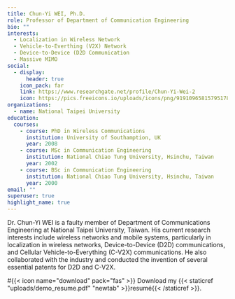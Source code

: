 ```yaml
---
title: Chun-Yi WEI, Ph.D.
role: Professor of Department of Communication Engineering
bio: ""
interests:
  - Localization in Wireless Network
  - Vehicle-to-Everthing (V2X) Network
  - Device-to-Device (D2D Communication
  - Massive MIMO
social:
  - display:
      header: true
    icon_pack: far
    link: https://www.researchgate.net/profile/Chun-Yi-Wei-2
    icon: https://pics.freeicons.io/uploads/icons/png/9191096581579517872-512.png
organizations:
  - name: National Taipei University
education:
  courses:
    - course: PhD in Wireless Communications
      institution: University of Southamption, UK
      year: 2008
    - course: MSc in Communication Engineering
      institution: National Chiao Tung University, Hsinchu, Taiwan
      year: 2002
    - course: BSc in Communication Engineering
      institution: National Chiao Tung University, Hsinchu, Taiwan
      year: 2000
email: ""
superuser: true
highlight_name: true
---
```


Dr. Chun-Yi WEI is a faulty member of Department of Communications Engineering at National Taipei University, Taiwan. His current research interests include wireless networks and mobile systems, particularly in localization in wireless  networks, Device-to-Device (D2D) communications, and Cellular Vehicle-to-Everything (C-V2X) communications. He also collaborated with the industry and conducted the invention of several essential patents for D2D and C-V2X. 

#{{< icon name="download" pack="fas" >}} Download my {{< staticref "uploads/demo_resume.pdf" "newtab" >}}resumé{{< /staticref >}}.
